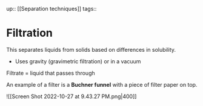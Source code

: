 up:: [[Separation techniques]]
tags:: 

# Filtration

This separates liquids from solids based on differences in solubility.
- Uses gravity (gravimetric filtration) or in a vacuum

Filtrate = liquid that passes through

An example of a filter is a **Buchner funnel** with a piece of filter paper on top.

![[Screen Shot 2022-10-27 at 9.43.27 PM.png|400]]